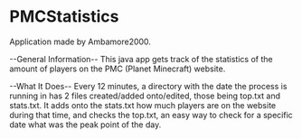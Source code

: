 # PMCStatistics
Application made by Ambamore2000.

--General Information--
This java app gets track of the statistics of the amount of players
on the PMC (Planet Minecraft) website.

--What It Does--
Every 12 minutes, a directory with the date the process is running in
has 2 files created/added onto/edited, those being top.txt and stats.txt.
It adds onto the stats.txt how much players are on the website during
that time, and checks the top.txt, an easy way to check for a specific date
what was the peak point of the day.
